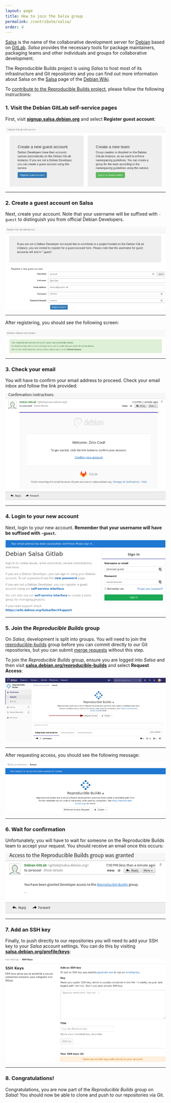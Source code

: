 ```yaml
---
layout: page
title: How to join the Salsa group
permalink: /contribute/salsa/
order: 4
---
```


[Salsa](https://salsa.debian.org) is the name of the collaborative development server for [Debian](https://debian.org/) based on [GitLab](https://gitlab.com/). *Salsa* provides the necessary tools for package maintainers, packaging teams and other individuals and groups for collaborative development.

The Reproducible Builds project is using *Salsa* to host most of its infrastructure and Git repositories and you can find out more information about Salsa on the [Salsa](https://wiki.debian.org/Salsa) page of the [Debian Wiki](https://wiki.debian.org/).

To [contribute to the Reproducible Builds project](/contribute), please follow the following instructions:

### 1. Visit the Debian GitLab self-service pages

First, visit **[signup.salsa.debian.org](http://signup.salsa.debian.org)** and select **Register guest account**:

![](/images/contribute/salsa/01.png)

---

### 2. Create a guest account on Salsa

Next, create your account. Note that your username will be suffixed with `-guest` to distinguish you from official Debian Developers.

![](/images/contribute/salsa/02.png)

---

After registering, you should see the following screen:

![](/images/contribute/salsa/03.png)

---

### 3. Check your email

You will have to confirm your email address to proceed. Check your email inbox and follow the link provided:

![](/images/contribute/salsa/04.png)

---

### 4. Login to your new account

Next, login to your new account. **Remember that your username will have be suffixed with `-guest`.**

![](/images/contribute/salsa/05.png)

---

### 5. Join the *Reproducible Builds* group

On *Salsa*, development is split into groups. You will need to join the [reproducible-builds](https://salsa.debian.org/reproducible-builds) group before you can commit directly to our Git repositories, but you can submit [merge requests](https://docs.gitlab.com/ee/user/project/merge_requests/) without this step.

To join the *Reproducible Builds* group, ensure you are logged into *Salsa* and then visit **[salsa.debian.org/reproducible-builds](https://salsa.debian.org/reproducible-builds)** and select **Request Access**:

![](/images/contribute/salsa/06.png)

---

After requesting access, you should see the following message:

![](/images/contribute/salsa/07.png)

---

### 6. Wait for confirmation

Unfortunately, you will have to wait for someone on the Reproducible Builds team to accept your request. You should receive an email once this occurs:

![](/images/contribute/salsa/08.png)

---

### 7. Add an SSH key

Finally, to push directly to our repositories you will need to add your SSH key to your *Salsa* account settings. You can do this by visiting **[salsa.debian.org/profile/keys](https://salsa.debian.org/profile/keys)**:

![](/images/contribute/salsa/09.png)

---

### 8. Congratulations!

Congratulations, you are now part of the *Reproducible Builds* group on *Salsa*! You should now be able to clone and push to our repositories via Git.
